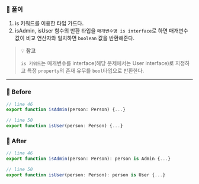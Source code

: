 ### 📝 풀이
1. is 키워드를 이용한 타입 가드다.
2. isAdmin, isUser 함수의 반환 타입을 `매개변수명 is interface`로 하면 매개변수 값이 비교 연산자와 일치하면 `boolean` 값을 반환해준다.

> 💡 **참고**
> 
> `is 키워드`는 매개변수를 interface(해당 문제에서는 User interface)로 지정하고 특정 `property`의 존재 유무를 `bool`타입으로 반환한다.

---

### 🐤 Before
```ts
// line 46
export function isAdmin(person: Person) {...}

// line 50
export function isUser(person: Person) {...}
```

### 🐔 After
```ts
// line 46
export function isAdmin(person: Person): person is Admin {...}

// line 50
export function isUser(person: Person): person is User {...}
```